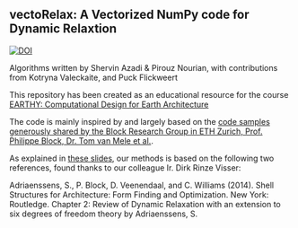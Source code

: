 ## vectoRelax: A Vectorized NumPy code for Dynamic Relaxtion

[![DOI](https://zenodo.org/badge/DOI/10.5281/zenodo.4041163.svg)](https://doi.org/10.5281/zenodo.4041163)


Algorithms written by Shervin Azadi & Pirouz Nourian, with contributions from Kotryna Valeckaite, and Puck Flickweert

This repository has been created as an educational resource for the course [EARTHY: Computational Design for Earth Architecture](https://studiegids.tudelft.nl/a101_displayCourse.do?course_id=48987)

The code is mainly inspired by and largely based on the [code samples generously shared by the Block Research Group in ETH Zurich, Prof. Philippe Block, Dr. Tom van Mele et al.](http://block.arch.ethz.ch/blog/2014/07/dynamic-relaxation/).

As explained in [these slides](https://www.researchgate.net/publication/330425376_Dynamic_Relaxation_Force-Directed_Graph_Drawing), our methods is based on the following two references, found thanks to our colleague Ir. Dirk Rinze Visser:

Adriaenssens, S., P. Block, D. Veenendaal, and C. Williams (2014). Shell Structures for Architecture: Form Finding and Optimization. New York: Routledge.
Chapter 2: Review of Dynamic Relaxation with an extension to six degrees of freedom theory by Adriaenssens, S.
